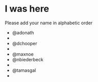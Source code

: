 # I was here

Please add your name in alphabetic order


* @adonath
* 
* @dchooper
*
* @maxnoe
* @nbiederbeck
* 
* @tamasgal
*
